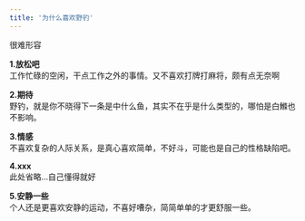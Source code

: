 ```yaml
---
title: '为什么喜欢野钓'
---
```

很难形容

**1.放松吧**  
工作忙碌的空闲，干点工作之外的事情。又不喜欢打牌打麻将，颇有点无奈啊

**2.期待**  
野钓，就是你不晓得下一条是中什么鱼，其实不在乎是什么类型的，哪怕是白鰷也不影响。

**3.情感**  
不喜欢复杂的人际关系，是真心喜欢简单，不好斗，可能也是自己的性格缺陷吧。

**4.xxx**  
此处省略...自己懂得就好

**5.安静一些**  
个人还是更喜欢安静的运动，不喜好嘈杂，简简单单的才更舒服一些。
